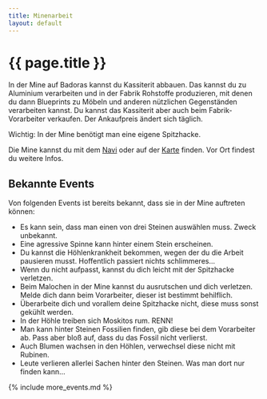 ```yaml
---
title: Minenarbeit
layout: default
---
```

# {{ page.title }}
In der Mine auf Badoras kannst du Kassiterit abbauen. Das kannst du zu Aluminium
verarbeiten und in der Fabrik Rohstoffe produzieren, mit denen du dann
Blueprints zu Möbeln und anderen nützlichen Gegenständen verarbeiten kannst. Du
kannst das Kassiterit aber auch beim Fabrik-Vorarbeiter verkaufen. Der
Ankaufpreis ändert sich täglich.

Wichtig: In der Mine benötigt man eine eigene Spitzhacke.

Die Mine kannst du mit dem [Navi](/commands/navi) oder auf der
[Karte](/commands/karte) finden. Vor Ort findest du weitere Infos.

## Bekannte Events

Von folgenden Events ist bereits bekannt, dass sie in der Mine auftreten
können:
- Es kann sein, dass man einen von drei Steinen auswählen muss. Zweck unbekannt.
- Eine agressive Spinne kann hinter einem Stein erscheinen.
- Du kannst die Höhlenkrankheit bekommen, wegen der du die Arbeit pausieren
  musst. Hoffentlich passiert nichts schlimmeres...
- Wenn du nicht aufpasst, kannst du dich leicht mit der Spitzhacke verletzen.
- Beim Malochen in der Mine kannst du ausrutschen und dich verletzen. Melde dich dann beim Vorarbeiter, dieser ist bestimmt behilflich.
- Überarbeite dich und vorallem deine Spitzhacke nicht, diese muss sonst gekühlt werden.
- In der Höhle treiben sich Moskitos rum. RENN!
- Man kann hinter Steinen Fossilien finden, gib diese bei dem Vorarbeiter ab. Pass aber bloß auf, dass du das Fossil nicht verlierst.
- Auch Blumen wachsen in den Höhlen, verwechsel diese nicht mit Rubinen.
- Leute verlieren allerlei Sachen hinter den Steinen. Was man dort nur finden kann...

{% include more_events.md %}
